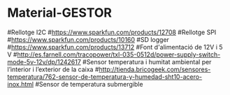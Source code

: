 # Material-GESTOR
#Rellotge I2C 
#https://www.sparkfun.com/products/12708
#Rellotge SPI 
#https://www.sparkfun.com/products/10160
#SD logger 
#https://www.sparkfun.com/products/13712
#Font d'alimentació de 12V i 5 V
#http://es.farnell.com/tracopower/txl-035-0512d/power-supply-switch-mode-5v-12v/dp/1242617
#Sensor temperatura i humitat ambiental per l’interior i l’exterior de la caixa
#http://tienda.bricogeek.com/sensores-temperatura/762-sensor-de-temperatura-y-humedad-sht10-acero-inox.html
#Sensor de temperatura submergible
